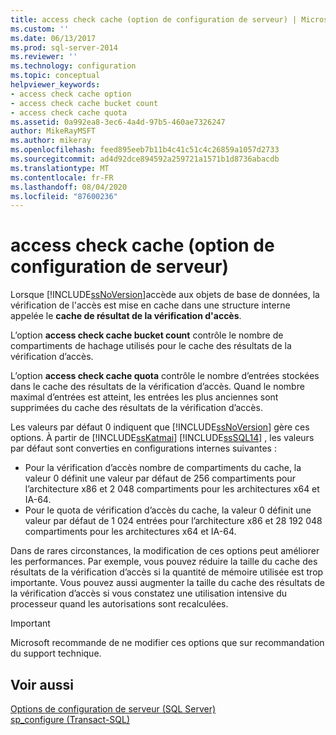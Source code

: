 ```yaml
---
title: access check cache (option de configuration de serveur) | Microsoft Docs
ms.custom: ''
ms.date: 06/13/2017
ms.prod: sql-server-2014
ms.reviewer: ''
ms.technology: configuration
ms.topic: conceptual
helpviewer_keywords:
- access check cache option
- access check cache bucket count
- access check cache quota
ms.assetid: 0a992ea8-3ec6-4a4d-97b5-460ae7326247
author: MikeRayMSFT
ms.author: mikeray
ms.openlocfilehash: feed895eeb7b11b4c41c51c4c26859a1057d2733
ms.sourcegitcommit: ad4d92dce894592a259721a1571b1d8736abacdb
ms.translationtype: MT
ms.contentlocale: fr-FR
ms.lasthandoff: 08/04/2020
ms.locfileid: "87600236"
---
```

# <a name="access-check-cache-server-configuration-options"></a>access check cache (option de configuration de serveur)
Lorsque [!INCLUDE[ssNoVersion](../../includes/ssnoversion-md.md)]accède aux objets de base de données, la vérification de l'accès est mise en cache dans une structure interne appelée le **cache de résultat de la vérification d'accès**. 
  
L’option **access check cache bucket count** contrôle le nombre de compartiments de hachage utilisés pour le cache des résultats de la vérification d’accès. 

L’option **access check cache quota** contrôle le nombre d’entrées stockées dans le cache des résultats de la vérification d’accès. Quand le nombre maximal d’entrées est atteint, les entrées les plus anciennes sont supprimées du cache des résultats de la vérification d’accès.
  
Les valeurs par défaut 0 indiquent que [!INCLUDE[ssNoVersion](../../includes/ssnoversion-md.md)] gère ces options. À partir de [!INCLUDE[ssKatmai](../../includes/ssKatmai-md.md)] [!INCLUDE[ssSQL14](../../includes/sssql14-md.md)] , les valeurs par défaut sont converties en configurations internes suivantes :
-   Pour la vérification d’accès nombre de compartiments du cache, la valeur 0 définit une valeur par défaut de 256 compartiments pour l’architecture x86 et 2 048 compartiments pour les architectures x64 et IA-64.
-   Pour le quota de vérification d’accès du cache, la valeur 0 définit une valeur par défaut de 1 024 entrées pour l’architecture x86 et 28 192 048 compartiments pour les architectures x64 et IA-64.

Dans de rares circonstances, la modification de ces options peut améliorer les performances. Par exemple, vous pouvez réduire la taille du cache des résultats de la vérification d’accès si la quantité de mémoire utilisée est trop importante. Vous pouvez aussi augmenter la taille du cache des résultats de la vérification d’accès si vous constatez une utilisation intensive du processeur quand les autorisations sont recalculées.

> [!IMPORTANT]
> Microsoft recommande de ne modifier ces options que sur recommandation du support technique.
  
## <a name="see-also"></a>Voir aussi  
 [Options de configuration de serveur &#40;SQL Server&#41;](server-configuration-options-sql-server.md)   
 [sp_configure &#40;Transact-SQL&#41;](/sql/relational-databases/system-stored-procedures/sp-configure-transact-sql)  
  
  
